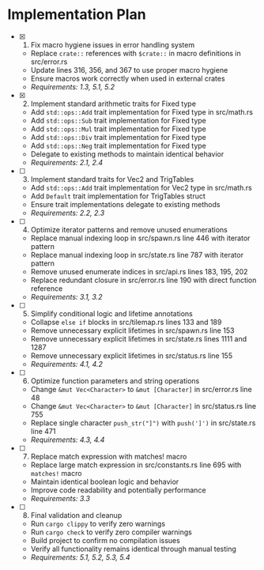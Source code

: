 # Implementation Plan

- [x] 1. Fix macro hygiene issues in error handling system

  - Replace `crate::` references with `$crate::` in macro definitions in src/error.rs
  - Update lines 316, 356, and 367 to use proper macro hygiene
  - Ensure macros work correctly when used in external crates
  - _Requirements: 1.3, 5.1, 5.2_

- [x] 2. Implement standard arithmetic traits for Fixed type

  - Add `std::ops::Add` trait implementation for Fixed type in src/math.rs
  - Add `std::ops::Sub` trait implementation for Fixed type
  - Add `std::ops::Mul` trait implementation for Fixed type
  - Add `std::ops::Div` trait implementation for Fixed type
  - Add `std::ops::Neg` trait implementation for Fixed type
  - Delegate to existing methods to maintain identical behavior
  - _Requirements: 2.1, 2.4_

- [ ] 3. Implement standard traits for Vec2 and TrigTables

  - Add `std::ops::Add` trait implementation for Vec2 type in src/math.rs
  - Add `Default` trait implementation for TrigTables struct
  - Ensure trait implementations delegate to existing methods
  - _Requirements: 2.2, 2.3_

- [ ] 4. Optimize iterator patterns and remove unused enumerations

  - Replace manual indexing loop in src/spawn.rs line 446 with iterator pattern
  - Replace manual indexing loop in src/state.rs line 787 with iterator pattern
  - Remove unused enumerate indices in src/api.rs lines 183, 195, 202
  - Replace redundant closure in src/error.rs line 190 with direct function reference
  - _Requirements: 3.1, 3.2_

- [ ] 5. Simplify conditional logic and lifetime annotations

  - Collapse `else if` blocks in src/tilemap.rs lines 133 and 189
  - Remove unnecessary explicit lifetimes in src/spawn.rs line 153
  - Remove unnecessary explicit lifetimes in src/state.rs lines 1111 and 1287
  - Remove unnecessary explicit lifetimes in src/status.rs line 155
  - _Requirements: 4.1, 4.2_

- [ ] 6. Optimize function parameters and string operations

  - Change `&mut Vec<Character>` to `&mut [Character]` in src/error.rs line 48
  - Change `&mut Vec<Character>` to `&mut [Character]` in src/status.rs line 755
  - Replace single character `push_str("]")` with `push(']')` in src/state.rs line 471
  - _Requirements: 4.3, 4.4_

- [ ] 7. Replace match expression with matches! macro

  - Replace large match expression in src/constants.rs line 695 with `matches!` macro
  - Maintain identical boolean logic and behavior
  - Improve code readability and potentially performance
  - _Requirements: 3.3_

- [ ] 8. Final validation and cleanup
  - Run `cargo clippy` to verify zero warnings
  - Run `cargo check` to verify zero compiler warnings
  - Build project to confirm no compilation issues
  - Verify all functionality remains identical through manual testing
  - _Requirements: 5.1, 5.2, 5.3, 5.4_
